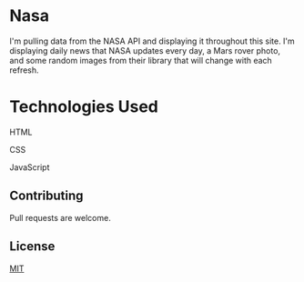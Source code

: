 # Nasa

I'm pulling data from the NASA API and displaying it throughout this site. I'm displaying daily news that NASA updates every day, a Mars rover photo, and some random images from their library that will change with each refresh.

# Technologies Used
HTML

CSS

JavaScript



## Contributing
Pull requests are welcome.

## License
[MIT](https://choosealicense.com/licenses/mit/)
